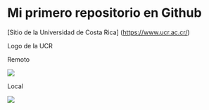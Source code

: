 # Mi primero repositorio en Github

[Sitio de la Universidad de Costa Rica] (https://www.ucr.ac.cr/)

Logo de la UCR

Remoto

![](https://odi.ucr.ac.cr/plantillas/ucr_4/imagenes/firma-ucr-ico.png)

Local

![](firma-ucr-ico.png)
